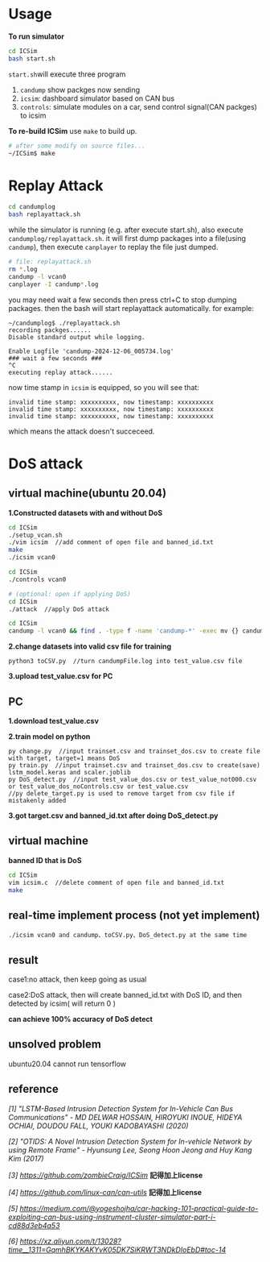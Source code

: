# Usage
**To run simulator**
```bash
cd ICSim
bash start.sh
```
```start.sh```will execute three program
1. ```candump``` show packges now sending
2. ```icsim```: dashboard simulator based on CAN bus
3. ```controls```: simulate modules on a car, send control signal(CAN packges) to icsim

**To re-build ICSim**
use ```make``` to build up.
```bash
# after some modify on source files...
~/ICSim$ make
```

# Replay Attack
```bash
cd candumplog
bash replayattack.sh
```
while the simulator is running (e.g. after execute start.sh), also execute ```candumplog/replayattack.sh```. it will first dump packages into a file(using ```candump```), then execute ```canplayer``` to replay the file just dumped.
```bash
# file: replayattack.sh
rm *.log
candump -l vcan0
canplayer -I candump*.log
```
you may need wait a few seconds then press ctrl+C to stop dumping packages. then the bash will start replayattack automatically.
for example:
```
~/candumplog$ ./replayattack.sh
recording packges......
Disable standard output while logging.

Enable Logfile 'candump-2024-12-06_005734.log'
### wait a few seconds ###
^C
executing replay attack......
```
now time stamp in ```icsim``` is equipped, so you will see that:
```
invalid time stamp: xxxxxxxxxx, now timestamp: xxxxxxxxxx
invalid time stamp: xxxxxxxxxx, now timestamp: xxxxxxxxxx
invalid time stamp: xxxxxxxxxx, now timestamp: xxxxxxxxxx 
``` 
which means the attack doesn't succeceed.
# DoS attack
## virtual machine(ubuntu 20.04)
**1.Constructed datasets with and without DoS**
```bash
cd ICSim
./setup_vcan.sh
./vim icsim  //add comment of open file and banned_id.txt
make
./icsim vcan0 
```
```bash
cd ICSim
./controls vcan0
```
```bash
# (optional: open if applying DoS)
cd ICSim
./attack  //apply DoS attack
```
```bash
cd ICSim
candump -l vcan0 && find . -type f -name 'candump-*' -exec mv {} candumpFile.log \;  //do candump and change log name
```
**2.change datasets into valid csv file for training**
```
python3 toCSV.py  //turn candumpFile.log into test_value.csv file
```
**3.upload test_value.csv for PC**
## PC
**1.download test_value.csv**

**2.train model on python**
```
py change.py  //input trainset.csv and trainset_dos.csv to create file with target, target=1 means DoS
py train.py  //input trainset.csv and trainset_dos.csv to create(save) lstm_model.keras and scaler.joblib
py DoS_detect.py  //input test_value_dos.csv or test_value_not000.csv or test_value_dos_noControls.csv or test_value.csv
//py delete_target.py is used to remove target from csv file if mistakenly added
```
**3.got target.csv and banned_id.txt after doing DoS_detect.py**
## virtual machine
**banned ID that is DoS**
```bash
cd ICSim
vim icsim.c  //delete comment of open file and banned_id.txt
make
```
## real-time implement process (not yet implement)
```
./icsim vcan0 and candump、toCSV.py、DoS_detect.py at the same time
```
## result
case1:no attack, then keep going as usual

case2:DoS attack, then will create banned_id.txt with DoS ID, and then detected by icsim( will return 0 )

**can achieve 100% accuracy of DoS detect**
## unsolved problem
ubuntu20.04 cannot run tensorflow
## reference
_[1] "LSTM-Based Intrusion Detection System for In-Vehicle Can Bus Communications" - MD DELWAR HOSSAIN, HIROYUKI INOUE, HIDEYA OCHIAI, DOUDOU FALL, YOUKI KADOBAYASHI (2020)_

_[2] "OTIDS: A Novel Intrusion Detection System for In-vehicle Network by using Remote Frame" - Hyunsung Lee, Seong Hoon Jeong and Huy Kang Kim (2017)_

_[3] https://github.com/zombieCraig/ICSim_
**記得加上license**

_[4] https://github.com/linux-can/can-utils_
**記得加上license**

_[5] https://medium.com/@yogeshojha/car-hacking-101-practical-guide-to-exploiting-can-bus-using-instrument-cluster-simulator-part-i-cd88d3eb4a53_

_[6] https://xz.aliyun.com/t/13028?time__1311=GqmhBKYKAKYvK05DK7SiKRWT3NDkDIoEbD#toc-14_
